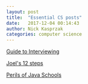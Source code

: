 ```yaml
---
layout: post
title:  "Essential CS posts"
date:   2017-12-04 00:14:43
author: Nick Kasprzak
categories: computer science
---
```


[Guide to Interviewing](https://www.joelonsoftware.com/2006/10/25/the-guerrilla-guide-to-interviewing-version-30/)

[Joel's 12 steps](https://www.joelonsoftware.com/2000/08/09/the-joel-test-12-steps-to-better-code/)

[Perils of Java Schools](https://www.joelonsoftware.com/2005/12/29/the-perils-of-javaschools-2/)
